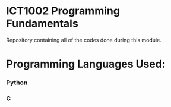 # ICT1002 Programming Fundamentals 
 Repository containing all of the codes done during this module.

# Programming Languages Used:
 ### Python
 
 ### C
